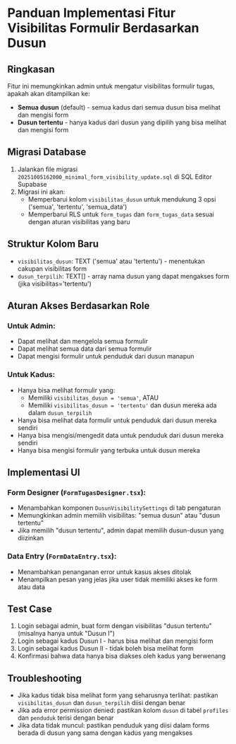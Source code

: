 # Panduan Implementasi Fitur Visibilitas Formulir Berdasarkan Dusun

## Ringkasan
Fitur ini memungkinkan admin untuk mengatur visibilitas formulir tugas, apakah akan ditampilkan ke:
- **Semua dusun** (default) - semua kadus dari semua dusun bisa melihat dan mengisi form
- **Dusun tertentu** - hanya kadus dari dusun yang dipilih yang bisa melihat dan mengisi form

## Migrasi Database
1. Jalankan file migrasi `20251005162000_minimal_form_visibility_update.sql` di SQL Editor Supabase
2. Migrasi ini akan:
   - Memperbarui kolom `visibilitas_dusun` untuk mendukung 3 opsi ('semua', 'tertentu', 'semua_data')
   - Memperbarui RLS untuk `form_tugas` dan `form_tugas_data` sesuai dengan aturan visibilitas yang baru

## Struktur Kolom Baru
- `visibilitas_dusun`: TEXT ('semua' atau 'tertentu') - menentukan cakupan visibilitas form
- `dusun_terpilih`: TEXT[] - array nama dusun yang dapat mengakses form (jika visibilitas='tertentu')

## Aturan Akses Berdasarkan Role

### Untuk Admin:
- Dapat melihat dan mengelola semua formulir
- Dapat melihat semua data dari semua formulir
- Dapat mengisi formulir untuk penduduk dari dusun manapun

### Untuk Kadus:
- Hanya bisa melihat formulir yang:
  - Memiliki `visibilitas_dusun = 'semua'`, ATAU
  - Memiliki `visibilitas_dusun = 'tertentu'` dan dusun mereka ada dalam `dusun_terpilih`
- Hanya bisa melihat data formulir untuk penduduk dari dusun mereka sendiri
- Hanya bisa mengisi/mengedit data untuk penduduk dari dusun mereka sendiri
- Hanya bisa mengisi formulir yang terbuka untuk dusun mereka

## Implementasi UI

### Form Designer (`FormTugasDesigner.tsx`):
- Menambahkan komponen `DusunVisibilitySettings` di tab pengaturan
- Memungkinkan admin memilih visibilitas: "semua dusun" atau "dusun tertentu"
- Jika memilih "dusun tertentu", admin dapat memilih dusun-dusun yang diizinkan

### Data Entry (`FormDataEntry.tsx`):
- Menambahkan penanganan error untuk kasus akses ditolak
- Menampilkan pesan yang jelas jika user tidak memiliki akses ke form atau data

## Test Case
1. Login sebagai admin, buat form dengan visibilitas "dusun tertentu" (misalnya hanya untuk "Dusun I")
2. Login sebagai kadus Dusun I - harus bisa melihat dan mengisi form
3. Login sebagai kadus Dusun II - tidak boleh bisa melihat form
4. Konfirmasi bahwa data hanya bisa diakses oleh kadus yang berwenang

## Troubleshooting
- Jika kadus tidak bisa melihat form yang seharusnya terlihat: pastikan `visibilitas_dusun` dan `dusun_terpilih` diisi dengan benar
- Jika ada error permission denied: pastikan kolom `dusun` di tabel `profiles` dan `penduduk` terisi dengan benar
- Jika data tidak muncul: pastikan penduduk yang diisi dalam forms berada di dusun yang sama dengan kadus yang mengakses